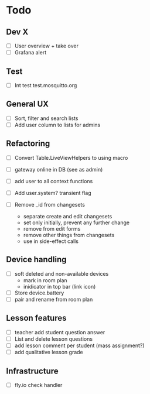 # Todo

## Dev X
- [ ] User overview + take over
- [ ] Grafana alert

## Test
- [ ] Int test test.mosquitto.org

## General UX
- [ ] Sort, filter and search lists
- [ ] Add user column to lists for admins

## Refactoring
- [ ] Convert Table.LiveViewHelpers to using macro
- [ ] gateway online in DB (see as admin)
- [ ] add user to all context functions
- [ ] Add user.system? transient flag

- [ ] Remove _id from changesets
  - separate create and edit changesets
  - set only initially, prevent any further change
  - remove from edit forms
  - remove other things from changesets
  - use in side-effect calls

## Device handling
- [ ] soft deleted and non-available devices
  - mark in room plan
  - inidicator in top bar (link icon)
- [ ] Store device.battery
- [ ] pair and rename from room plan

## Lesson features
- [ ] teacher add student question answer
- [ ] List and delete lesson questions
- [ ] add lesson comment per student (mass assignment?)
- [ ] add qualitative lesson grade

## Infrastructure
- [ ] fly.io check handler
